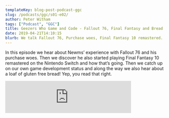 ```yaml
---
templateKey: blog-post-podcast-ggc
slug: /podcasts/ggc/s01-e02/
author: Peter Witham
tags: ["Podcast", "GGC"]
title: Geezers Who Game and Code - Fallout 76, Final Fantasy and Bread
date: 2019-04-21T14:10:15
blurb: We talk Fallout 76, Purchase woes, Final Fantasy 10 remastered. Then we talk progress on our own game development titles. Plus some bread!
---
```


In this episode we hear about Newms’ experience with Fallout 76 and his purchase woes. Then we discover he also started playing Final Fantasy 10 remastered on the Nintendo Switch and how that’s going. Then we catch up on our own game development status and along the way we also hear about a loaf of gluten free bread! Yep, you read that right.

<iframe width="400" height="102" src="https://anchor.fm/gamecode/embed/episodes/Fallout-76-Disappointment--Final-Fantasy-10-Remastered--Game-Development-Updates--Gluten-Free-Bread-e3pl3t" frameborder="0" scrolling="no"></iframe>

